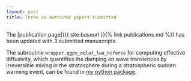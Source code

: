 ```yaml
---
layout: post
title: Three co-authored papers submitted
---
```


The [publication page]({{ site.baseurl }}{% link publications.md %}) 
has been updated with 3 submitted manuscripts. 

The subroutine 
`wrapper.qgpv_eqlat_lwa_ncforce` for computing effective diffusivity, which quantifies the 
damping on wave transiences by irreversible mixing in the stratosphere during a 
stratospheric sudden warming event, can be found in [my python package](http://hn2016-falwa.readthedocs.io/en/latest/Wrapper%20Functions.html).
